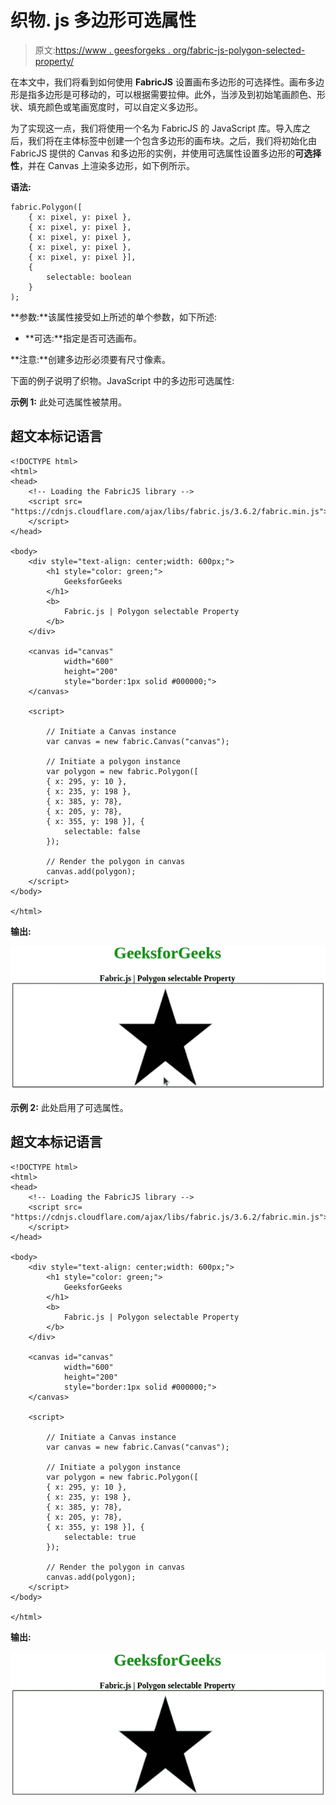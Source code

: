 # 织物. js 多边形可选属性

> 原文:[https://www . geesforgeks . org/fabric-js-polygon-selected-property/](https://www.geeksforgeeks.org/fabric-js-polygon-selectable-property/)

在本文中，我们将看到如何使用 **FabricJS** 设置画布多边形的可选择性。画布多边形是指多边形是可移动的，可以根据需要拉伸。此外，当涉及到初始笔画颜色、形状、填充颜色或笔画宽度时，可以自定义多边形。

为了实现这一点，我们将使用一个名为 FabricJS 的 JavaScript 库。导入库之后，我们将在主体标签中创建一个包含多边形的画布块。之后，我们将初始化由 FabricJS 提供的 Canvas 和多边形的实例，并使用可选属性设置多边形的**可选择性**，并在 Canvas 上渲染多边形，如下例所示。

**语法:**

```
fabric.Polygon([ 
    { x: pixel, y: pixel }, 
    { x: pixel, y: pixel }, 
    { x: pixel, y: pixel }, 
    { x: pixel, y: pixel }, 
    { x: pixel, y: pixel }],
    {
        selectable: boolean
    }
);
```

**参数:**该属性接受如上所述的单个参数，如下所述:

*   **可选:**指定是否可选画布。

**注意:**创建多边形必须要有尺寸像素。

下面的例子说明了织物。JavaScript 中的多边形可选属性:

**示例 1:** 此处可选属性被禁用。

## 超文本标记语言

```
<!DOCTYPE html>
<html>
<head>
    <!-- Loading the FabricJS library -->
    <script src=
"https://cdnjs.cloudflare.com/ajax/libs/fabric.js/3.6.2/fabric.min.js">
    </script>
</head>

<body>
    <div style="text-align: center;width: 600px;">
        <h1 style="color: green;">
            GeeksforGeeks
        </h1>
        <b>
            Fabric.js | Polygon selectable Property
        </b>
    </div>

    <canvas id="canvas"
            width="600"
            height="200"
            style="border:1px solid #000000;">
    </canvas>

    <script>

        // Initiate a Canvas instance
        var canvas = new fabric.Canvas("canvas");

        // Initiate a polygon instance
        var polygon = new fabric.Polygon([
        { x: 295, y: 10 },
        { x: 235, y: 198 },
        { x: 385, y: 78},
        { x: 205, y: 78},
        { x: 355, y: 198 }], {
            selectable: false
        });

        // Render the polygon in canvas
        canvas.add(polygon);
    </script>
</body>

</html>
```

**输出:**

![](img/5d4381e4aef0dcd712f197ab4c202f54.png)

**示例 2:** 此处启用了可选属性。

## 超文本标记语言

```
<!DOCTYPE html>
<html>
<head>
    <!-- Loading the FabricJS library -->
    <script src=
"https://cdnjs.cloudflare.com/ajax/libs/fabric.js/3.6.2/fabric.min.js">
    </script>
</head>

<body>
    <div style="text-align: center;width: 600px;">
        <h1 style="color: green;">
            GeeksforGeeks
        </h1>
        <b>
            Fabric.js | Polygon selectable Property
        </b>
    </div>

    <canvas id="canvas"
            width="600"
            height="200"
            style="border:1px solid #000000;">
    </canvas>

    <script>

        // Initiate a Canvas instance
        var canvas = new fabric.Canvas("canvas");

        // Initiate a polygon instance
        var polygon = new fabric.Polygon([
        { x: 295, y: 10 },
        { x: 235, y: 198 },
        { x: 385, y: 78},
        { x: 205, y: 78},
        { x: 355, y: 198 }], {
            selectable: true
        });

        // Render the polygon in canvas
        canvas.add(polygon);
    </script>
</body>

</html>
```

**输出:**

![](img/b1685ba8849bf951406abf28ca17459e.png)